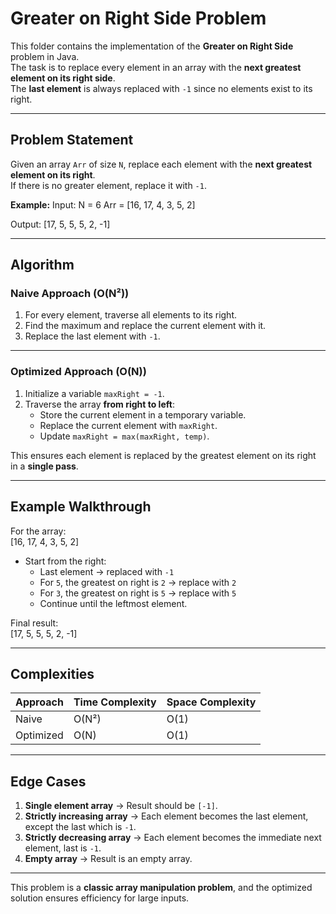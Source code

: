 # Greater on Right Side Problem

This folder contains the implementation of the **Greater on Right Side** problem in Java.  
The task is to replace every element in an array with the **next greatest element on its right side**.  
The **last element** is always replaced with `-1` since no elements exist to its right.

---

## Problem Statement

Given an array `Arr` of size `N`, replace each element with the **next greatest element on its right**.  
If there is no greater element, replace it with `-1`.

**Example:**
Input:
N = 6
Arr = [16, 17, 4, 3, 5, 2]

Output:
[17, 5, 5, 5, 2, -1]

---

## Algorithm

### Naive Approach (O(N²))
1. For every element, traverse all elements to its right.
2. Find the maximum and replace the current element with it.
3. Replace the last element with `-1`.

---

### Optimized Approach (O(N))
1. Initialize a variable `maxRight = -1`.
2. Traverse the array **from right to left**:
   - Store the current element in a temporary variable.
   - Replace the current element with `maxRight`.
   - Update `maxRight = max(maxRight, temp)`.

This ensures each element is replaced by the greatest element on its right in a **single pass**.

---

## Example Walkthrough

For the array:  
[16, 17, 4, 3, 5, 2]

- Start from the right:  
  - Last element → replaced with `-1`  
  - For `5`, the greatest on right is `2` → replace with `2`  
  - For `3`, the greatest on right is `5` → replace with `5`  
  - Continue until the leftmost element.

Final result:  
[17, 5, 5, 5, 2, -1]


---

## Complexities

| Approach     | Time Complexity | Space Complexity |
|--------------|-----------------|------------------|
| Naive        | O(N²)           | O(1)             |
| Optimized    | O(N)            | O(1)             |

---

## Edge Cases
1. **Single element array** → Result should be `[-1]`.
2. **Strictly increasing array** → Each element becomes the last element, except the last which is `-1`.
3. **Strictly decreasing array** → Each element becomes the immediate next element, last is `-1`.
4. **Empty array** → Result is an empty array.

---

This problem is a **classic array manipulation problem**, and the optimized solution ensures efficiency for large inputs.

